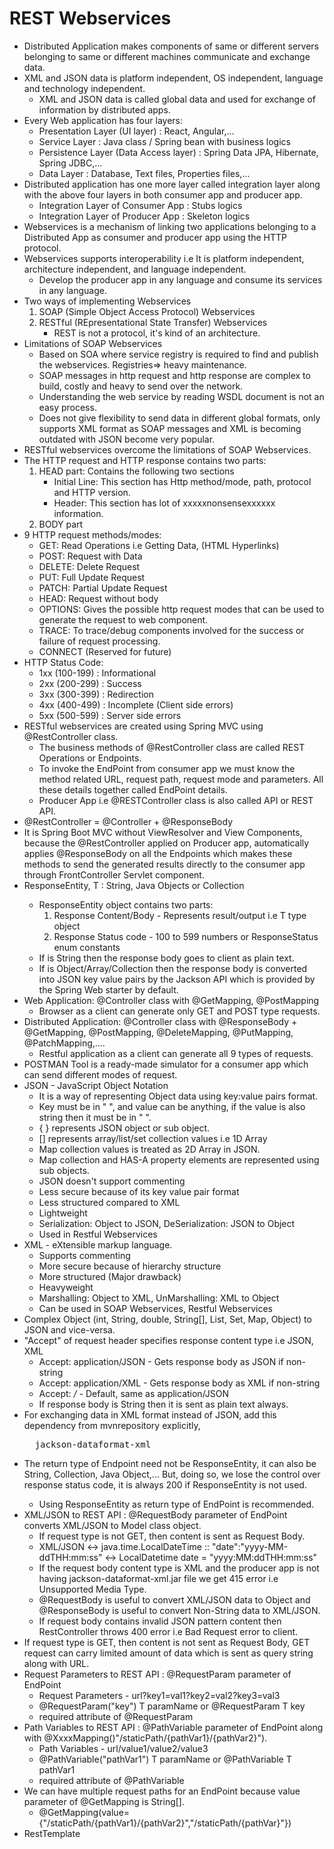 # REST Webservices

* Distributed Application makes components of same or different servers belonging to same or different machines
communicate and exchange data.
* XML and JSON data is platform independent, OS independent, language and technology independent.
  * XML and JSON data is called global data and used for exchange of information by distributed apps.
* Every Web application has four layers:
  * Presentation Layer (UI layer) : React, Angular,...
  * Service Layer : Java class / Spring bean with business logics
  * Persistence Layer (Data Access layer) : Spring Data JPA, Hibernate, Spring JDBC,...
  * Data Layer : Database, Text files, Properties files,...
* Distributed application has one more layer called integration layer along with the above four layers in both
consumer app and producer app.
  * Integration Layer of Consumer App : Stubs logics
  * Integration Layer of Producer App : Skeleton logics
* Webservices is a mechanism of linking two applications belonging to a Distributed App as consumer and producer app
using the HTTP protocol.
* Webservices supports interoperability i.e It is platform independent, architecture independent, and language
independent.
  * Develop the producer app in any language and consume its services in any language.
* Two ways of implementing Webservices
  1. SOAP (Simple Object Access Protocol) Webservices
  2. RESTful (REpresentational State Transfer) Webservices
     * REST is not a protocol, it's kind of an architecture.
* Limitations of SOAP Webservices
  * Based on SOA where service registry is required to find and publish the webservices. Registries=> heavy maintenance.
  * SOAP messages in http request and http response are complex to build, costly and heavy to send over the network.
  * Understanding the web service by reading WSDL document is not an easy process.
  * Does not give flexibility to send data in different global formats, only supports XML format as SOAP messages and
  XML is becoming outdated with JSON become very popular.
* RESTful webservices overcome the limitations of SOAP Webservices.
* The HTTP request and HTTP response contains two parts:
  1. HEAD part: Contains the following two sections
     * Initial Line: This section has Http method/mode, path, protocol and HTTP version.
     * Header: This section has lot of xxxxxnonsensexxxxxx information.
  2. BODY part
* 9 HTTP request methods/modes: 
  * GET: Read Operations i.e Getting Data, (HTML Hyperlinks)
  * POST: Request with Data
  * DELETE: Delete Request
  * PUT: Full Update Request
  * PATCH: Partial Update Request
  * HEAD: Request without body
  * OPTIONS: Gives the possible http request modes that can be used to generate the request to web component.
  * TRACE: To trace/debug components involved for the success or failure of request processing.
  * CONNECT (Reserved for future)
* HTTP Status Code:
  * 1xx (100-199) : Informational
  * 2xx (200-299) : Success
  * 3xx (300-399) : Redirection
  * 4xx (400-499) : Incomplete (Client side errors)
  * 5xx (500-599) : Server side errors
* RESTful webservices are created using Spring MVC using @RestController class.
  * The business methods of @RestController class are called REST Operations or Endpoints.
  * To invoke the EndPoint from consumer app we must know the method related URL, request path, request mode and
  parameters. All these details together called EndPoint details.
  * Producer App i.e @RESTController class is also called API or REST API.
* @RestController = @Controller + @ResponseBody
* It is Spring Boot MVC without ViewResolver and View Components, because the @RestController applied on Producer app,
automatically applies @ResponseBody on all the Endpoints which makes these methods to send the generated results
directly to the consumer app through FrontController Servlet component.
* ResponseEntity<T>, T : String, Java Objects or Collection
  * ResponseEntity object contains two parts:
    1. Response Content/Body - Represents result/output i.e T type object
    2. Response Status code - 100 to 599 numbers or ResponseStatus enum constants
  * If <T> is String then the response body goes to client as plain text.
  * If <T> is Object/Array/Collection then the response body is converted into JSON key value pairs by the Jackson API
  which is provided by the Spring Web starter by default.
* Web Application: @Controller class with @GetMapping, @PostMapping
  * Browser as a client can generate only GET and POST type requests.
* Distributed Application: @Controller class with @ResponseBody + @GetMapping, @PostMapping, @DeleteMapping,
@PutMapping, @PatchMapping,....
  * Restful application as a client can generate all 9 types of requests.
* POSTMAN Tool is a ready-made simulator for a consumer app which can send different modes of request.
* JSON - JavaScript Object Notation
  * It is a way of representing Object data using key:value pairs format.
  * Key must be in " ", and value can be anything, if the value is also string then it must be in " ".
  * { } represents JSON object or sub object.
  * [] represents array/list/set collection values i.e 1D Array
  * Map collection values is treated as 2D Array in JSON.
  * Map collection and HAS-A property elements are represented using sub objects.
  * JSON doesn't support commenting
  * Less secure because of its key value pair format
  * Less structured compared to XML
  * Lightweight
  * Serialization: Object to JSON, DeSerialization: JSON to Object
  * Used in Restful Webservices
* XML - eXtensible markup language.
  * Supports commenting
  * More secure because of hierarchy structure
  * More structured (Major drawback)
  * Heavyweight
  * Marshalling: Object to XML, UnMarshalling: XML to Object
  * Can be used in SOAP Webservices, Restful Webservices
* Complex Object (int, String, double, String[], List, Set, Map, Object) to JSON and vice-versa.
* "Accept" of request header specifies response content type i.e JSON, XML
  * Accept: application/JSON - Gets response body as JSON if non-string
  * Accept: application/XML - Gets response body as XML if non-string
  * Accept: */* - Default, same as application/JSON
  * If response body is String then it is sent as plain text always.
* For exchanging data in XML format instead of JSON, add this dependency from mvnrepository explicitly,
  <pre>
    jackson-dataformat-xml
  </pre>
* The return type of Endpoint need not be ResponseEntity<T>, it can also be String, Collection, Java Object,... But,
doing so, we lose the control over response status code, it is always 200 if ResponseEntity<T> is not used.
  * Using ResponseEntity<T> as return type of EndPoint is recommended.
* XML/JSON to REST API : @RequestBody parameter of EndPoint converts XML/JSON to Model class object.
  * If request type is not GET, then content is sent as Request Body.
  * XML/JSON <-> java.time.LocalDateTime :: "date":"yyyy-MM-ddTHH:mm:ss" <-> LocalDatetime date = "yyyy:MM:ddTHH:mm:ss"
  * If the request body content type is XML and the producer app is not having jackson-dataformat-xml.jar file we get
  415 error i.e Unsupported Media Type.
  * @RequestBody is useful to convert XML/JSON data to Object and @ResponseBody is useful to convert Non-String data to
  XML/JSON.
  * If request body contains invalid JSON pattern content then RestController throws 400 error i.e Bad Request error to
  client.
* If request type is GET, then content is not sent as Request Body, GET request can carry limited amount of data which
is sent as query string along with URL.
* Request Parameters to REST API : @RequestParam parameter of EndPoint
  * Request Parameters -  url?key1=val1?key2=val2?key3=val3
  * @RequestParam("key") T paramName or @RequestParam T key
  * required attribute of @RequestParam
* Path Variables to REST API : @PathVariable parameter of EndPoint along with
@XxxxMapping()"/staticPath/{pathVar1}/{pathVar2}").
  * Path Variables - url/value1/value2/value3
  * @PathVariable("pathVar1") T paramName or @PathVariable T pathVar1
  * required attribute of @PathVariable
* We can have multiple request paths for an EndPoint because value parameter of @GetMapping is String[].
  * @GetMapping(value={"/staticPath/{pathVar1}/{pathVar2}","/staticPath/{pathVar}"})
* RestTemplate
